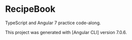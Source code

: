 # RecipeBook

TypeScript and Angular 7 practice code-along.

This project was generated with [Angular CLI] version 7.0.6.
